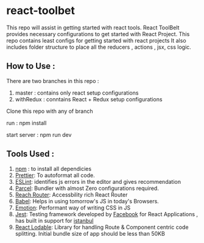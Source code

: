 # react-toolbet

This repo will assist in getting started with react tools. React ToolBelt provides necessary configurations to get started with React Project.
This repo contains least configs for getting started with react projects
It also includes folder structure to place all the reducers , actions , jsx, css logic.

## How to Use :
There are two branches in this repo :
1) master : contains only react setup configurations
2) withRedux : conntains React + Redux setup configurations

Clone this repo with any of branch

run : npm install

start server : npm run dev

## Tools Used :

1. [npm](https://www.npmjs.com/) : to install all dependicies
2. [Prettier](https://prettier.io/): To autoformat all code.
3. [ESLint](https://eslint.org/): identifies js errors in the editor and gives recommendation
4. [Parcel](https://parceljs.org/): Bundler with almost Zero configurations required.
5. [Reach Router](https://reach.tech/router): Accessbility rich React Router
6. [Babel](https://babeljs.io/): Helps in using tomorrow's JS in today's Browsers.
7. [Emotion](https://emotion.sh/): Performant way of writing CSS in JS
8. [Jest](https://jestjs.io/): Testing framework developed by [Facebook](https://github.com/facebook/react) for React Applications , has built in support for [istanbul](https://istanbul.js.org/)
9. [React Lodable](https://github.com/jamiebuilds/react-loadable): Library for handling Route & Component centric code splitting. Initial bundle size of app should be less than 50KB
